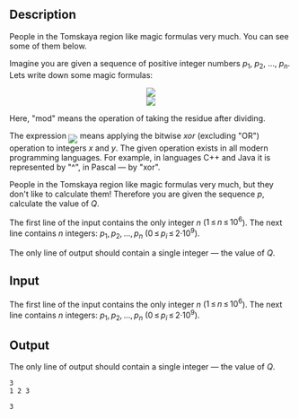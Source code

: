 ## Description

<div><p>People in the Tomskaya region like magic formulas very much. You can see some of them below.</p><p>Imagine you are given a sequence of positive integer numbers <span class="tex-span"><i>p</i><sub class="lower-index">1</sub></span>, <span class="tex-span"><i>p</i><sub class="lower-index">2</sub></span>, ..., <span class="tex-span"><i>p</i><sub class="lower-index"><i>n</i></sub></span>. Lets write down some magic formulas:</p><center class="tex-equation"><img align="middle" class="tex-formula" src="file://8nJmTwYa.png" style="max-width: 100.0%;max-height: 100.0%;"></center><center class="tex-equation"><img align="middle" class="tex-formula" src="file://TTdVipyl.png" style="max-width: 100.0%;max-height: 100.0%;"></center><p>Here, "<span class="tex-font-style-tt">mod</span>" means the operation of taking the residue after dividing.</p><p>The expression <img align="middle" class="tex-formula" src="file://MBZIwB7S.png" style="max-width: 100.0%;max-height: 100.0%;"> means applying the bitwise <span class="tex-span"><i>xor</i></span> (excluding "OR") operation to integers <span class="tex-span"><i>x</i></span> and <span class="tex-span"><i>y</i></span>. The given operation exists in all modern programming languages. For example, in languages C++ and Java it is represented by "<span class="tex-font-style-tt">^</span>", in Pascal — by "xor".</p><p>People in the Tomskaya region like magic formulas very much, but they don't like to calculate them! Therefore you are given the sequence <span class="tex-span"><i>p</i></span>, calculate the value of <span class="tex-span"><i>Q</i></span>.</p></div><div class="input-specification"><p>The first line of the input contains the only integer <span class="tex-span"><i>n</i></span> (<span class="tex-span">1 ≤ <i>n</i> ≤ 10<sup class="upper-index">6</sup></span>). The next line contains <span class="tex-span"><i>n</i></span> integers: <span class="tex-span"><i>p</i><sub class="lower-index">1</sub>, <i>p</i><sub class="lower-index">2</sub>, ..., <i>p</i><sub class="lower-index"><i>n</i></sub></span> (<span class="tex-span">0 ≤ <i>p</i><sub class="lower-index"><i>i</i></sub> ≤ 2·10<sup class="upper-index">9</sup></span>).</p></div><div class="output-specification"><p>The only line of output should contain a single integer — the value of <span class="tex-span"><i>Q</i></span>.</p></div>

## Input

<p>The first line of the input contains the only integer <span class="tex-span"><i>n</i></span> (<span class="tex-span">1 ≤ <i>n</i> ≤ 10<sup class="upper-index">6</sup></span>). The next line contains <span class="tex-span"><i>n</i></span> integers: <span class="tex-span"><i>p</i><sub class="lower-index">1</sub>, <i>p</i><sub class="lower-index">2</sub>, ..., <i>p</i><sub class="lower-index"><i>n</i></sub></span> (<span class="tex-span">0 ≤ <i>p</i><sub class="lower-index"><i>i</i></sub> ≤ 2·10<sup class="upper-index">9</sup></span>).</p>

## Output

<p>The only line of output should contain a single integer — the value of <span class="tex-span"><i>Q</i></span>.</p>





```input1
3
1 2 3

```




```output1
3

```


